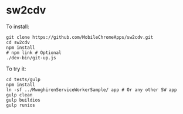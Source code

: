 # sw2cdv

To install:

```
git clone https://github.com/MobileChromeApps/sw2cdv.git
cd sw2cdv
npm install
# npm link # Optional
./dev-bin/git-up.js
```

To try it:

```
cd tests/gulp
npm install
ln -sf ../MwoghirenServiceWorkerSample/ app # Or any other SW app
gulp clean
gulp buildios
gulp runios
```
